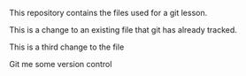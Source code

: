 This repository contains the files used for a git lesson. 

This is a change to an existing file that git has already tracked.

This is a third change to the file

Git me some version control